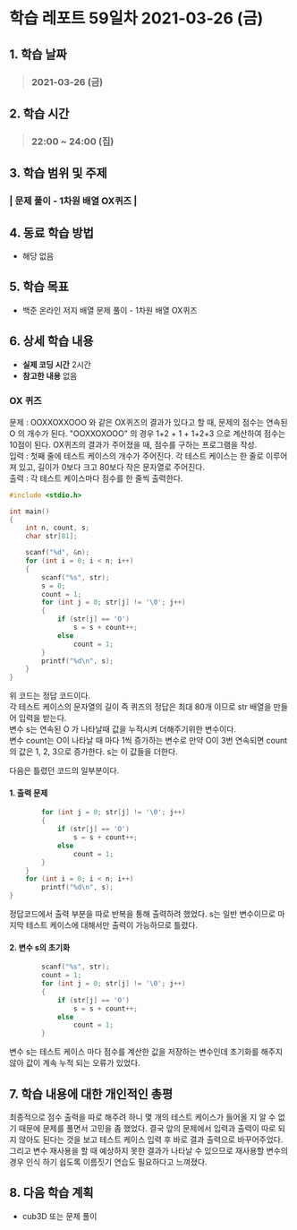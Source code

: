 # 학습 레포트 59일차 2021-03-26 (금)

## 1. 학습 날짜
> ### 2021-03-26 (금)

## 2. 학습 시간
> ### 22:00 ~ 24:00 (집)

## 3. 학습 범위 및 주제
### | 문제 풀이 - 1차원 배열 OX퀴즈 |

## 4. 동료 학습 방법
- 해당 없음

## 5. 학습 목표
- 백준 온라인 저지 배열 문제 풀이 - 1차원 배열 OX퀴즈

## 6. 상세 학습 내용
- **실제 코딩 시간** 2시간
- **참고한 내용** 없음

### OX 퀴즈

문제 : OOXXOXXOOO 와 같은 OX퀴즈의 결과가 있다고 할 때, 문제의 점수는 연속된 O 의 개수가 된다. "OOXXOXOOO" 의 경우 1+2 + 1 + 1+2+3 으로 계산하여 점수는 10점이 된다. OX퀴즈의 결과가 주어졌을 때, 점수를 구하는 프로그램을 작성.\
입력 : 첫째 줄에 테스트 케이스의 개수가 주어진다. 각 테스트 케이스는 한 줄로 이루어져 있고, 길이가 0보다 크고 80보다 작은 문자열로 주어진다.\
출력 : 각 테스트 케이스마다 점수를 한 줄씩 출력한다.

```c
#include <stdio.h>

int main()
{
	int n, count, s;
	char str[81];

	scanf("%d", &n);
	for (int i = 0; i < n; i++)
	{
		scanf("%s", str);
        s = 0;
		count = 1;
		for (int j = 0; str[j] != '\0'; j++)
		{
			if (str[j] == 'O')
				s = s + count++;
			else
				count = 1;
		}
        printf("%d\n", s);
	}
}
```
위 코드는 정답 코드이다.\
각 테스트 케이스의 문자열의 길이 즉 퀴즈의 정답은 최대 80개 이므로 str 배열을 만들어 입력을 받는다.\
변수 s는 연속된 O 가 나타날때 값을 누적시켜 더해주기위한 변수이다.\
변수 count는 O이 나타날 때 마다 1씩 증가하는 변수로 만약 O이 3번 연속되면 count의 값은 1, 2, 3으로 증가한다. s는 이 값들을 더한다.

다음은 틀렸던 코드의 일부분이다.
#### 1. 출력 문제
```c
		for (int j = 0; str[j] != '\0'; j++)
		{
			if (str[j] == 'O')
				s = s + count++;
			else
				count = 1;
		}
	}
	for (int i = 0; i < n; i++)
		printf("%d\n", s);
}
```
정답코드에서 출력 부분을 따로 반복을 통해 출력하려 했었다. s는 일반 변수이므로 마지막 테스트 케이스에 대해서만 출력이 가능하므로 틀렸다.

#### 2. 변수 s의 초기화
```c
        scanf("%s", str);
		count = 1;
		for (int j = 0; str[j] != '\0'; j++)
		{
			if (str[j] == 'O')
				s = s + count++;
			else
				count = 1;
		}
```
변수 s는 테스트 케이스 마다 점수를 계산한 값을 저장하는 변수인데 초기화를 해주지 않아 값이 계속 누적 되는 오류가 있었다.

## 7. 학습 내용에 대한 개인적인 총평
최종적으로 점수 출력을 따로 해주려 하니 몇 개의 테스트 케이스가 들어올 지 알 수 없기 때문에 문제를 풀면서 고민을 좀 했었다. 결국 앞의 문제에서 입력과 출력이 따로 되지 않아도 된다는 것을 보고 테스트 케이스 입력 후 바로 결과 출력으로 바꾸어주었다. 그리고 변수 재사용을 할 때 예상하지 못한 결과가 나타날 수 있으므로 재사용할 변수의 경우 인식 하기 쉽도록 이름짓기 연습도 필요하다고 느껴졌다.

## 8. 다음 학습 계획
- cub3D 또는 문제 풀이